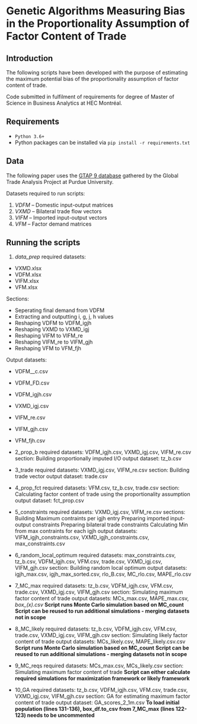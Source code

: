 # Genetic Algorithms Measuring Bias in the Proportionality Assumption of Factor Content of Trade

## Introduction
The following scripts have been developed with the purpose of estimating the maximum potential bias of the proportionality assumption of factor content of trade.

Code submitted in fulfilment of requirements for degree of Master of Science in Business Analytics at HEC Montréal.


## Requirements
- `Python 3.6+`
- Python packages can be installed via `pip install -r requirements.txt`

## Data
The following paper uses the [GTAP 9 database](https://www.gtap.agecon.purdue.edu/databases/v9/) gathered by the Global Trade Analysis Project at Purdue University.

Datasets required to run scripts:
1. _VDFM_ – Domestic input-output matrices 
2. _VXMD_ – Bilateral trade flow vectors 
3. _VIFM_ – Imported input-output vectors 
4. _VFM_ – Factor demand matrices 

## Running the scripts

1. _data_prep_
required datasets: 
- VXMD.xlsx
- VDFM.xlsx
- VIFM.xlsx
- VFM.xlsx

Sections:
- Seperating final demand from VDFM
- Extracting and outputting i, g, j, h values
- Reshaping VDFM to VDFM_igjh
- Reshaping VXMD to VXMD_igj
- Reshaping VIFM to VIFM_re
- Reshaping VIFM_re to VIFM_gjh
- Reshaping VFM to VFM_fjh

Output datasets: 
- VDFM__c.csv
- VDFM_FD.csv
- VDFM_igjh.csv
- VXMD_igj.csv
- VIFM_re.csv
- VIFM_gjh.csv
- VFM_fjh.csv 

- 2_prop_b
required datasets: VDFM_igjh.csv, VXMD_igj.csv, VIFM_re.csv
section: Building proportionally imputed I/O
output dataset: tz_b.csv

- 3_trade
required datasets: VXMD_igj.csv, VIFM_re.csv
section: Building trade vector
output dataset: trade.csv

- 4_prop_fct
required datasets: VFM.csv, tz_b.csv, trade.csv
section: Calculating factor content of trade using the proportionality assumption
output dataset: fct_prop.csv

- 5_constraints
required datasets: VXMD_igj.csv, VIFM_re.csv
sections:
	Building Maximum contraints per igjh entry
	Preparing imported input-output constraints
	Preparing bilateral trade constraints
	Calculating Min from max contraints for each igjh
output datasets: VIFM_igjh_constraints.csv, VXMD_igjh_constraints.csv, max_constraints.csv

- 6_random_local_optimum
required datasets: max_constraints.csv, tz_b.csv, VDFM_igjh.csv, VFM.csv, trade.csv, VXMD_igj.csv, VIFM_gjh.csv
section: Building random local optimum
output datasets: igjh_max.csv, igjh_max_sorted.csv, rlo_B.csv, MC_rlo.csv, MAPE_rlo.csv

- 7_MC_max
required datasets: tz_b.csv, VDFM_igjh.csv, VFM.csv, trade.csv, VXMD_igj.csv, VIFM_gjh.csv
section: Simulating maximum factor content of trade
output datasets: MCs_max.csv, MAPE_max.csv, *box_(x).csv*
**Script runs Monte Carlo simulation based on MC_count**
**Script can be reused to run additional simulations - merging datasets not in scope**

- 8_MC_likely
required datasets: tz_b.csv, VDFM_igjh.csv, VFM.csv, trade.csv, VXMD_igj.csv, VIFM_gjh.csv
section: Simulating likely factor content of trade
output datasets: MCs_likely.csv, MAPE_likely.csv.csv
**Script runs Monte Carlo simulation based on MC_count**
**Script can be reused to run additional simulations - merging datasets not in scope**

- 9_MC_reqs
required datasets: MCs_max.csv, MCs_likely.csv
section: Simulating maximum factor content of trade
	**Script can either calculate required simulations for maximization framework or likely framework**

- 10_GA
required datasets: tz_b.csv, VDFM_igjh.csv, VFM.csv, trade.csv, VXMD_igj.csv, VIFM_gjh.csv
section: GA for estimating maximum factor content of trade
output dataset: GA_scores_2_1m.csv
**To load initial population (lines 131-136), box_df.to_csv from 7_MC_max (lines 122-123) needs to be uncommented**


